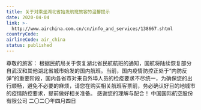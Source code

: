 ```yaml
---
title: 关于对乘坐湖北省始发航班旅客的温馨提示
date: 2020-04-04
link: >-
  http://www.airchina.com.cn/cn/info_and_services/138667.shtml
countryCode:
airlineCode: air_china
status: published
---
```

尊敬的旅客：     根据民航局关于恢复湖北省民航航班的通知，国航将陆续恢复部分自武汉和其他湖北省城市始发的国内航班。当前，国内疫情防控正处于“内防反弹”的重要阶段，国内各省市对来自外埠人员的检疫要求不尽统一，为确保您的出行顺畅，避免不必要的麻烦，请您在购买相关航班客票前，务必确认好目的地城市的疫情防控要求，提前做好相关准备。     感谢您的理解与配合！                                                         中国国际航空股份有限公司                                                               二〇二〇年四月四日
